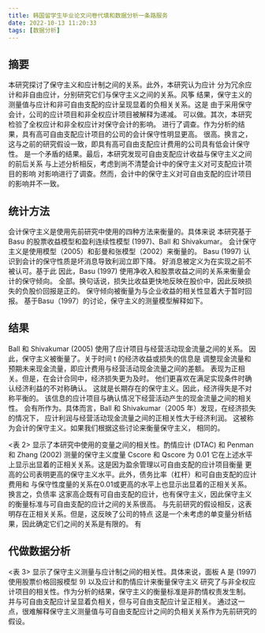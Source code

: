 ```yaml
---
title: 韩国留学生毕业论文问卷代填和数据分析一条路服务
date: 2022-10-13 11:20:33
tags: [数据分析]
---
```




## 摘要

本研究探讨了保守主义和应计制之间的关系。此外，本研究认为应计
分为冗余应计和非自由应计，分别研究它们与保守主义之间的关系。风筝
结果，保守主义的测量值与应计和非可自由支配的应计呈现显着的负相关关系。这是
由于采用保守会计，公司的应计项目和非全权应计项目被解释为递减。
可以做。其次，本研究检验了全权应计和非全权应计对保守会计的影响。
进行了调查。作为分析的结果，具有高可自由支配应计项目的公司的会计保守性明显更高。
很高。换言之，这与之前的研究假设一致，即具有高可自由支配应计费用的公司具有低会计保守性。
是一个矛盾的结果。最后，本研究发现可自由支配应计收益与保守主义之间的前后关系
与上述分析相反，考虑到尚不清楚会计中的保守主义对可支配应计项目的影响
对影响进行了调查。然而，会计中的保守主义对可自由支配的应计项目的影响并不一致。


## 统计方法

会计保守主义是使用先前研究中使用的四种方法来衡量的。具体来说
本研究基于 Basu 的股票收益模型和盈利连续性模型 (1997)、Ball 和 Shivakumar。
会计保守主义是使用模型（2005）和彭曼和张模型（2002）来衡量的。
Basu (1997) 认识到会计的保守性质是坏消息导致利润立即下降。
好消息被定义为在实现之前不被认可。基于此
因此，Basu (1997) 使用净收入和股票收益之间的关系来衡量会计的保守倾向。
全部。换句话说，损失比收益更快地反映在股价中，因此反映损失的负股价回报是正的。
保守倾向被衡量为与企业收益的相关性显着大于暂时回报。
基于Basu（1997）的讨论，保守主义的测量模型解释如下。

## 结果

Ball 和 Shivakumar (2005) 使用了应计项目与经营活动现金流量之间的关系。
因此，保守主义被衡量了。关于时间 t 的经济收益或损失的信息是
调整现金流量和预期未来现金流量，即应计费用与经营活动现金流量之间的差额。
表现为正相关。但是，在会计合同中，经济损失更为及时。
他们更喜欢在满足实现条件时确认经济利益的不对称确认。
这就是长期存在的保守主义。因此，经济得失是不对称平衡的。
该信息的应计项目与确认情况下经营活动产生的现金流量之间的相关性。
会有所作为。具体而言，Ball 和 Shivakumar（2005 年）发现，在经济损失的情况下，
应计利润与经营活动现金流量之间的正相关性大于经济利润。
这被称为会计的保守主义。如果我们根据这些讨论来衡量保守主义，
相同的。


<表 2> 显示了本研究中使用的变量之间的相关性。酌情应计 (DTAC) 和
Penman 和 Zhang (2002) 测量的保守主义度量 Cscore 和 Qscore 为 0.01
它在上述水平上显示出显着的正相关关系。这是因为盈余管理以可自由支配的应计项目衡量
更高的公司表明更高的保守主义水平。此外，债务比率（杠杆）和可自由支配的应计费用和
与保守性度量的关系在0.01或更高的水平上也显示出显着的正相关关系。换言之，负债率
这家高企既有可自由支配的应计，也有保守主义，因此保守主义的衡量标准与可自由支配的应计之间的关系很高。
与先前研究的假设相反，这表明存在正相关关系。但是，这反映了公司的特点
这是一个未考虑的单变量分析结果，因此确定它们之间的关系是有限的。
有

## 代做数据分析

<表 3> 显示了保守主义测量与应计制之间的相关性。具体来说，面板 A 是
(1997) 使用股票价格回报模型 9) 以及应计和酌情应计来衡量保守主义
研究了与非全权应计项目的相关性。作为分析的结果，保守主义的衡量标准是非酌情权责发生制。
并与可自由支配应计呈显着负相关，但与可自由支配应计呈正相关。
通过这一点，很难解释保守主义测量值与可自由支配应计之间的负相关关系作为先前研究的假设。
